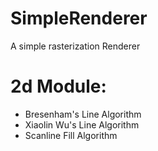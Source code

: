 # SimpleRenderer
 A simple rasterization Renderer

# 2d Module:
 - Bresenham's Line Algorithm
 - Xiaolin Wu's Line Algorithm
 - Scanline Fill Algorithm
 
